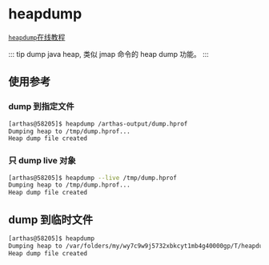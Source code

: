# heapdump

[`heapdump`在线教程](https://arthas.aliyun.com/doc/arthas-tutorials.html?language=cn&id=command-heapdump)

::: tip
dump java heap, 类似 jmap 命令的 heap dump 功能。
:::

## 使用参考

### dump 到指定文件

```bash
[arthas@58205]$ heapdump /arthas-output/dump.hprof
Dumping heap to /tmp/dump.hprof...
Heap dump file created
```

### 只 dump live 对象

```bash
[arthas@58205]$ heapdump --live /tmp/dump.hprof
Dumping heap to /tmp/dump.hprof...
Heap dump file created
```

## dump 到临时文件

```bash
[arthas@58205]$ heapdump
Dumping heap to /var/folders/my/wy7c9w9j5732xbkcyt1mb4g40000gp/T/heapdump2019-09-03-16-385121018449645518991.hprof...
Heap dump file created
```

